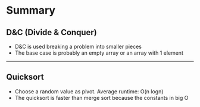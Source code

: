 # Summary

## D&C (Divide & Conquer)

- D&C is used breaking a problem into smaller pieces
- The base case is probably an empty array or an array with 1 element

___

## Quicksort

- Choose a random value as pivot. Average runtime: O(n logn)
- The quicksort is faster than merge sort because the constants in big O